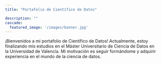 ```yaml
---
title: "Portafolio de Científico de Datos"

description: ""
cascade:
  featured_image: '/images/banner.jpg'
---
```

¡Bienvenidos a mi portafolio de Científico de Datos! Actualmente, estoy finalizando mis estudios en el Máster Universitario de Ciencia de Datos en la Universidad de Valencia. Mi motivación es seguir formándome y adquirir experiencia en el mundo de la ciencia de datos.
